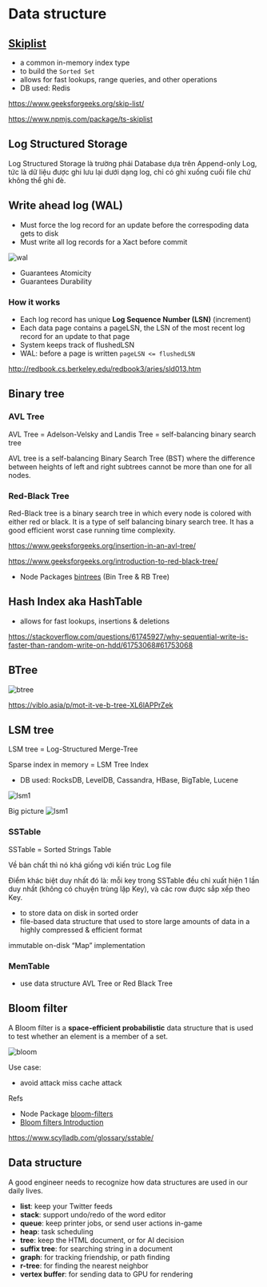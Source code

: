 # Data structure

## [Skiplist](https://en.wikipedia.org/wiki/Skip_list)
- a common in-memory index type
- to build the `Sorted Set`
- allows for fast lookups, range queries, and other operations
- DB used: Redis

https://www.geeksforgeeks.org/skip-list/

https://www.npmjs.com/package/ts-skiplist

## Log Structured Storage

Log Structured Storage là trường phái Database dựa trên Append-only Log, tức là dữ liệu được ghi lưu lại dưới dạng log, chỉ có ghi xuống cuối file chứ không thể ghi đè.

## Write ahead log (WAL)
- Must force the log record for an update before the correspoding data gets to disk
- Must write all log records for a Xact before commit

![wal](./wal.png)

- Guarantees Atomicity
- Guarantees Durability

### How it works
- Each log record has unique **Log Sequence Number (LSN)** (increment)
- Each data page contains a pageLSN, the LSN of the most recent log record for an update to that page
- System keeps track of flushedLSN
- WAL: before a page is written `pageLSN <= flushedLSN`

http://redbook.cs.berkeley.edu/redbook3/aries/sld013.htm

## Binary tree

### AVL Tree
AVL Tree = Adelson-Velsky and Landis Tree = self-balancing binary search tree

AVL tree is a self-balancing Binary Search Tree (BST) where the difference between heights of left and right subtrees cannot be more than one for all nodes. 

### Red-Black Tree

Red-Black tree is a binary search tree in which every node is colored with either red or black. It is a type of self balancing binary search tree. It has a good efficient worst case running time complexity.

https://www.geeksforgeeks.org/insertion-in-an-avl-tree/

https://www.geeksforgeeks.org/introduction-to-red-black-tree/

- Node Packages [bintrees](https://www.npmjs.com/package/bintrees) (Bin Tree & RB Tree)


## Hash Index aka HashTable
- allows for fast lookups, insertions & deletions

https://stackoverflow.com/questions/61745927/why-sequential-write-is-faster-than-random-write-on-hdd/61753068#61753068

## BTree

![btree](./btree-structure.jpg)

https://viblo.asia/p/mot-it-ve-b-tree-XL6lAPPrZek

## LSM tree

LSM tree = Log-Structured Merge-Tree

Sparse index in memory = LSM Tree Index

- DB used: RocksDB, LevelDB, Cassandra, HBase,  BigTable, Lucene


![lsm1](./lsm2.jpeg)

Big picture
![lsm1](./lsm.png)

### SSTable 

SSTable = Sorted Strings Table

Về bản chất thì nó khá giống với kiến trúc Log file

Điểm khác biệt duy nhất đó là: mỗi key trong SSTable đều chỉ xuất hiện 1 lần duy nhất (không có chuyện trùng lặp Key), và các row được sắp xếp theo Key.

- to store data on disk in sorted order
- file-based data structure that used to store large amounts of data in a highly compressed & efficient format

immutable on-disk “Map” implementation


### MemTable 
- use data structure AVL Tree or Red Black Tree 

## Bloom filter

A Bloom filter is a **space-efficient probabilistic** data structure that is used to test whether an element is a member of a set.

![bloom](./bloom-1.png)

Use case: 
- avoid attack miss cache attack 

Refs
- Node Package [bloom-filters](https://www.npmjs.com/package/bloom-filters)
- [Bloom filters Introduction](https://www.geeksforgeeks.org/bloom-filters-introduction-and-python-implementation/?ref=gcse)


https://www.scylladb.com/glossary/sstable/



## Data structure

A good engineer needs to recognize how data structures are used in our daily lives.

- **list**: keep your Twitter feeds
- **stack**: support undo/redo of the word editor
- **queue**: keep printer jobs, or send user actions in-game
- **heap**: task scheduling
- **tree**: keep the HTML document, or for AI decision
- **suffix tree**: for searching string in a document
- **graph**: for tracking friendship, or path finding
- **r-tree**: for finding the nearest neighbor
- **vertex buffer**: for sending data to GPU for rendering
